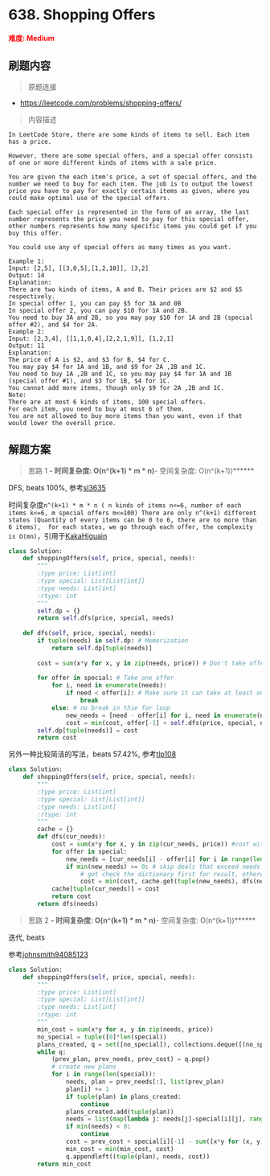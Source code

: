 # 638. Shopping Offers

**<font color=red>难度: Medium</font>**

## 刷题内容

> 原题连接

* https://leetcode.com/problems/shopping-offers/

> 内容描述

```
In LeetCode Store, there are some kinds of items to sell. Each item has a price.

However, there are some special offers, and a special offer consists of one or more different kinds of items with a sale price.

You are given the each item's price, a set of special offers, and the number we need to buy for each item. The job is to output the lowest price you have to pay for exactly certain items as given, where you could make optimal use of the special offers.

Each special offer is represented in the form of an array, the last number represents the price you need to pay for this special offer, other numbers represents how many specific items you could get if you buy this offer.

You could use any of special offers as many times as you want.

Example 1:
Input: [2,5], [[3,0,5],[1,2,10]], [3,2]
Output: 14
Explanation: 
There are two kinds of items, A and B. Their prices are $2 and $5 respectively. 
In special offer 1, you can pay $5 for 3A and 0B
In special offer 2, you can pay $10 for 1A and 2B. 
You need to buy 3A and 2B, so you may pay $10 for 1A and 2B (special offer #2), and $4 for 2A.
Example 2:
Input: [2,3,4], [[1,1,0,4],[2,2,1,9]], [1,2,1]
Output: 11
Explanation: 
The price of A is $2, and $3 for B, $4 for C. 
You may pay $4 for 1A and 1B, and $9 for 2A ,2B and 1C. 
You need to buy 1A ,2B and 1C, so you may pay $4 for 1A and 1B (special offer #1), and $3 for 1B, $4 for 1C. 
You cannot add more items, though only $9 for 2A ,2B and 1C.
Note:
There are at most 6 kinds of items, 100 special offers.
For each item, you need to buy at most 6 of them.
You are not allowed to buy more items than you want, even if that would lower the overall price.
```

## 解题方案

> 思路 1
******- 时间复杂度: O(n^(k+1) * m * n)******- 空间复杂度: O(n^(k+1))******

DFS, beats 100%, 参考[sl3635](https://leetcode.com/problems/shopping-offers/discuss/145989/Clean-Python-solution%3A-Top-Down-%2B-Memorization-beats-100)

时间复杂度```n^(k+1) * m * n ( n kinds of items n<=6, number of each items k<=6, m special offers m<=100)
There are only n^(k+1) different states (Quantity of every items can be 0 to 6, there are no more than 6 items), 
for each states, we go through each offer, the complexity is O(mn)```，引用于[KakaHiguain](https://leetcode.com/problems/shopping-offers/discuss/105241/Java-code-using-DFS-with-memorization)

```python
class Solution:
    def shoppingOffers(self, price, special, needs):
        """
        :type price: List[int]
        :type special: List[List[int]]
        :type needs: List[int]
        :rtype: int
        """
        self.dp = {}
        return self.dfs(price, special, needs)
    
    def dfs(self, price, special, needs):
        if tuple(needs) in self.dp: # Memorization
            return self.dp[tuple(needs)]
        
        cost = sum(x*y for x, y in zip(needs, price)) # Don't take offers
        
        for offer in special: # Take one offer
            for i, need in enumerate(needs):
                if need < offer[i]: # Make sure it can take at least one offer
                    break
            else: # no break in thie for loop
                new_needs = [need - offer[i] for i, need in enumerate(needs)]
                cost = min(cost, offer[-1] + self.dfs(price, special, new_needs))
        self.dp[tuple(needs)] = cost
        return cost
```

另外一种比较简洁的写法，beats 57.42%, 参考[tlp108](https://leetcode.com/problems/shopping-offers/discuss/105204/Python-dfs-with-memorization.)

```python
class Solution:
    def shoppingOffers(self, price, special, needs):
        """
        :type price: List[int]
        :type special: List[List[int]]
        :type needs: List[int]
        :rtype: int
        """
        cache = {}
        def dfs(cur_needs):
            cost = sum(x*y for x, y in zip(cur_needs, price)) #cost without special
            for offer in special:
                new_needs = [cur_needs[i] - offer[i] for i in range(len(needs))]
                if min(new_needs) >= 0: # skip deals that exceed needs
                    # get check the dictionary first for result, otherwise perform dfs.
                    cost = min(cost, cache.get(tuple(new_needs), dfs(new_needs)) + offer[-1]) 
            cache[tuple(cur_needs)] = cost
            return cost
        return dfs(needs)
```

> 思路 2
******- 时间复杂度: O(n^(k+1) * m * n)******- 空间复杂度: O(n^(k+1))******

迭代, beats 

参考[johnsmith94085123](https://leetcode.com/problems/shopping-offers/discuss/105229/AC-python-BFS-solution)

```python
class Solution:
    def shoppingOffers(self, price, special, needs):
        """
        :type price: List[int]
        :type special: List[List[int]]
        :type needs: List[int]
        :rtype: int
        """
        min_cost = sum(x*y for x, y in zip(needs, price))
        no_special = tuple([0]*len(special))
        plans_created, q = set([no_special]), collections.deque([(no_special, needs, min_cost)])
        while q:
            (prev_plan, prev_needs, prev_cost) = q.pop()
            # create new plans
            for i in range(len(special)):
                needs, plan = prev_needs[:], list(prev_plan)
                plan[i] += 1
                if tuple(plan) in plans_created: 
                    continue
                plans_created.add(tuple(plan))
                needs = list(map(lambda j: needs[j]-special[i][j], range(len(price))))
                if min(needs) < 0: 
                    continue
                cost = prev_cost + special[i][-1] - sum([x*y for (x, y) in zip(special[i], price)])
                min_cost = min(min_cost, cost)
                q.appendleft((tuple(plan), needs, cost))
        return min_cost
```






























